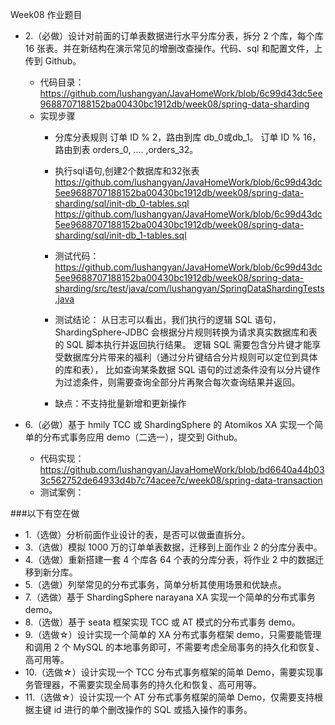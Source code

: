Week08 作业题目


- 2.（必做）设计对前面的订单表数据进行水平分库分表，拆分 2 个库，每个库 16 张表。并在新结构在演示常见的增删改查操作。代码、sql 和配置文件，上传到 Github。
  - 代码目录：https://github.com/lushangyan/JavaHomeWork/blob/6c99d43dc5ee9688707188152ba00430bc1912db/week08/spring-data-sharding
  - 实现步骤
    - 分库分表规则
      订单 ID % 2，路由到库 db_0或db_1。
      订单 ID % 16，路由到表 orders_0, .... ,orders_32。

    - 执行sql语句,创建2个数据库和32张表
      https://github.com/lushangyan/JavaHomeWork/blob/6c99d43dc5ee9688707188152ba00430bc1912db/week08/spring-data-sharding/sql/init-db_0-tables.sql
      https://github.com/lushangyan/JavaHomeWork/blob/6c99d43dc5ee9688707188152ba00430bc1912db/week08/spring-data-sharding/sql/init-db_1-tables.sql
    - 测试代码：https://github.com/lushangyan/JavaHomeWork/blob/6c99d43dc5ee9688707188152ba00430bc1912db/week08/spring-data-sharding/src/test/java/com/lushangyan/SpringDataShardingTests.java
    - 测试结论：
      从日志可以看出，我们执行的逻辑 SQL 语句，ShardingSphere-JDBC 会根据分片规则转换为请求真实数据库和表的 SQL 脚本执行并返回执行结果。
      逻辑 SQL 需要包含分片键才能享受数据库分片带来的福利（通过分片键结合分片规则可以定位到具体的库和表），
      比如查询某条数据 SQL 语句的过滤条件没有以分片键作为过滤条件，则需要查询全部分片再聚合每次查询结果并返回。
    - 缺点：不支持批量新增和更新操作
- 6.（必做）基于 hmily TCC 或 ShardingSphere 的 Atomikos XA 实现一个简单的分布式事务应用 demo（二选一），提交到 Github。

  - 代码实现：https://github.com/lushangyan/JavaHomeWork/blob/bd6640a44b033c562752de64933d4b7c74acee7c/week08/spring-data-transaction
  - 测试案例：






###以下有空在做
- 1.（选做）分析前面作业设计的表，是否可以做垂直拆分。
- 3.（选做）模拟 1000 万的订单单表数据，迁移到上面作业 2 的分库分表中。
- 4.（选做）重新搭建一套 4 个库各 64 个表的分库分表，将作业 2 中的数据迁移到新分库。
- 5.（选做）列举常见的分布式事务，简单分析其使用场景和优缺点。
- 7.（选做）基于 ShardingSphere narayana XA 实现一个简单的分布式事务 demo。
- 8.（选做）基于 seata 框架实现 TCC 或 AT 模式的分布式事务 demo。
- 9.（选做☆）设计实现一个简单的 XA 分布式事务框架 demo，只需要能管理和调用 2 个 MySQL 的本地事务即可，不需要考虑全局事务的持久化和恢复、高可用等。
- 10.（选做☆）设计实现一个 TCC 分布式事务框架的简单 Demo，需要实现事务管理器，不需要实现全局事务的持久化和恢复、高可用等。
- 11.（选做☆）设计实现一个 AT 分布式事务框架的简单 Demo，仅需要支持根据主键 id 进行的单个删改操作的 SQL 或插入操作的事务。























